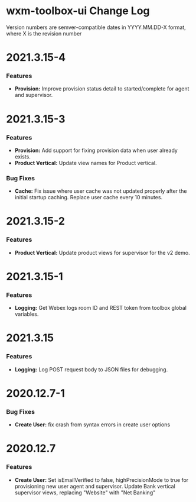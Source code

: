 # wxm-toolbox-ui Change Log

Version numbers are semver-compatible dates in YYYY.MM.DD-X format,
where X is the revision number


# 2021.3.15-4

### Features
* **Provision:** Improve provision status detail to started/complete for agent
and supervisor.


# 2021.3.15-3

### Features
* **Provision:** Add support for fixing provision data when user already exists.
* **Product Vertical:** Update view names for Product vertical.

### Bug Fixes
* **Cache:** Fix issue where user cache was not updated properly after the
initial startup caching. Replace user cache every 10 minutes.


# 2021.3.15-2

### Features
* **Product Vertical:** Update product views for supervisor for the v2 demo.


# 2021.3.15-1

### Features
* **Logging:** Get Webex logs room ID and REST token from toolbox global
variables.


# 2021.3.15

### Features
* **Logging:** Log POST request body to JSON files for debugging.


# 2020.12.7-1

### Bug Fixes
* **Create User:** fix crash from syntax errors in create user options


# 2020.12.7

### Features
* **Create User:** Set isEmailVerified to false, highPrecisionMode to true 
for provisioning new user agent and supervisor. Update Bank vertical supervisor
views, replacing "Website" with "Net Banking"
